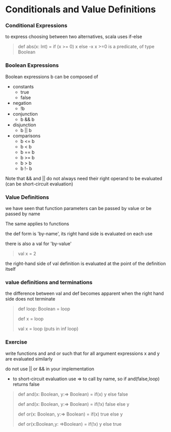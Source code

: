 # Conditionals and Value Definitions

### Conditional Expressions

to express choosing between two alternatives, scala uses if-else
> def abs(x: Int) = if (x >= 0) x else -x
x >=0 is a predicate, of type Boolean
>
### Boolean Expressions

Boolean expressions b can be composed of
- constants
    - true
    - false
- negation
    - !b
- conjunction
    - b && b
- disjunction
    - b || b
- comparisons
    - b <= b
    - b < b
    - b == b
    - b >= b
    - b > b
    - b !- b
    
Note that && and || do not always need their right operand to be evaluated (can be short-circuit evaluation)

### Value Definitions

we have seen that function parameters can be passed by value or be passed by name

The same applies to functions  

the def form is 'by-name', its right hand side is evaluated on each use

there is also a val for 'by-value'
> val x = 2

the right-hand side of val definition is evaluated at the point of the definition itself

### value definitions and terminations

 the difference between val and def becomes apparent when the right hand side does not terminate
 
> def loop: Boolean = loop
>
> def x = loop
>
> val x = loop (puts in inf loop) 
>

### Exercise
write functions and and or such that for all argument expressions x and y are evaluated similarly

do not use || or && in your implementation
- to short-circuit evaluation use => to call by name, so if and(false,loop) returns false

> def and(x: Boolean, y:=> Boolean) = if(x) y else false
>
> def and(x: Boolean, y:=> Boolean) = if(!x) false else y
>
> def or(x: Boolean, y:=> Boolean) = if(x) true else y
>
> def or(x:Boolean,y: =>Boolean) = if(!x) y else true
>
>